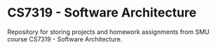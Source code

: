 # CS7319 - Software Architecture  

Repository for storing projects and homework assignments from SMU course CS7319 - Software Architecture.
